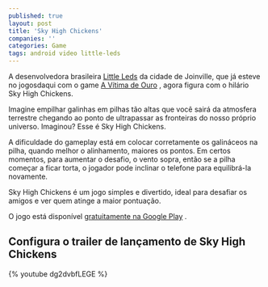 ```yaml
---
published: true
layout: post
title: 'Sky High Chickens'
companies: ''
categories: Game
tags: android video little-leds
---
```

A desenvolvedora brasileira <a href="http://littleleds.com" target="_blank">Little Leds</a>
 da cidade de Joinville, que já esteve no jogosdaqui com o game <a href="{{ site.baseurl }}/2015/03/23/a-vitima-de-ouro/">A Vítima de Ouro</a>
, agora figura com o hilário Sky High Chickens.

Imagine empilhar galinhas em pilhas tão altas que você sairá da atmosfera terrestre chegando ao ponto de ultrapassar as fronteiras do nosso próprio universo. Imaginou? Esse é Sky High Chickens.




A dificuldade do gameplay está em colocar corretamente os galináceos na pilha, quando melhor o alinhamento, maiores os pontos. Em certos momentos, para aumentar o desafio, o vento sopra, então se a pilha começar a ficar torta, o jogador pode inclinar o telefone para equilibrá-la novamente.

Sky High Chickens é um jogo simples e divertido, ideal para desafiar os amigos e ver quem atinge a maior pontuação.

O jogo está disponível <a href="https://play.google.com/store/apps/details?id=com.LittleLeds.SkyHighChickens" target="_blank">gratuitamente na Google Play</a>
.

## Configura o trailer de lançamento de Sky High Chickens
{% youtube dg2dvbfLEGE %}